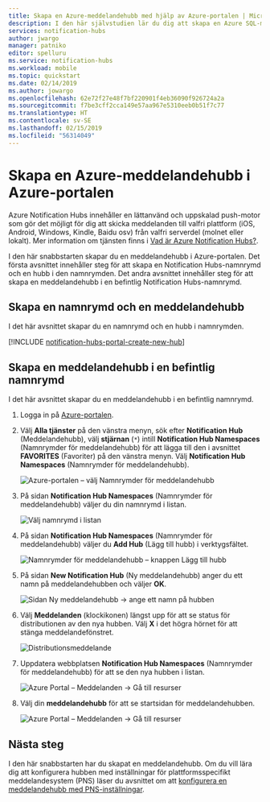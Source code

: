 ```yaml
---
title: Skapa en Azure-meddelandehubb med hjälp av Azure-portalen | Microsoft Docs
description: I den här självstudien lär du dig att skapa en Azure SQL-meddelandehubb med hjälp av Azure-portalen.
services: notification-hubs
author: jwargo
manager: patniko
editor: spelluru
ms.service: notification-hubs
ms.workload: mobile
ms.topic: quickstart
ms.date: 02/14/2019
ms.author: jowargo
ms.openlocfilehash: 62e72f27e48f7bf220901f4eb36090f926724a2a
ms.sourcegitcommit: f7be3cff2cca149e57aa967e5310eeb0b51f7c77
ms.translationtype: HT
ms.contentlocale: sv-SE
ms.lasthandoff: 02/15/2019
ms.locfileid: "56314049"
---
```

# <a name="create-an-azure-notification-hub-in-the-azure-portal"></a>Skapa en Azure-meddelandehubb i Azure-portalen 
Azure Notification Hubs innehåller en lättanvänd och uppskalad push-motor som gör det möjligt för dig att skicka meddelanden till valfri plattform (iOS, Android, Windows, Kindle, Baidu osv) från valfri serverdel (molnet eller lokalt). Mer information om tjänsten finns i [Vad är Azure Notification Hubs?](notification-hubs-push-notification-overview.md).

I den här snabbstarten skapar du en meddelandehubb i Azure-portalen. Det första avsnittet innehåller steg för att skapa en Notification Hubs-namnrymd och en hubb i den namnrymden. Det andra avsnittet innehåller steg för att skapa en meddelandehubb i en befintlig Notification Hubs-namnrymd. 

## <a name="create-a-namespace-and-a-notification-hub"></a>Skapa en namnrymd och en meddelandehubb
I det här avsnittet skapar du en namnrymd och en hubb i namnrymden. 

[!INCLUDE [notification-hubs-portal-create-new-hub](../../includes/notification-hubs-portal-create-new-hub.md)]

## <a name="create-a-notification-hub-in-an-existing-namespace"></a>Skapa en meddelandehubb i en befintlig namnrymd
I det här avsnittet skapar du en meddelandehubb i en befintlig namnrymd. 

1. Logga in på [Azure-portalen](https://portal.azure.com).
2. Välj **Alla tjänster** på den vänstra menyn, sök efter **Notification Hub** (Meddelandehubb), välj **stjärnan** (`*`) intill **Notification Hub Namespaces** (Namnrymder för meddelandehubb) för att lägga till den i avsnittet **FAVORITES** (Favoriter) på den vänstra menyn. Välj **Notification Hub Namespaces** (Namnrymder för meddelandehubb). 

      ![Azure-portalen – välj Namnrymder för meddelandehubb](./media/create-notification-hub-portal/select-notification-hub-namespaces-all-services.png)
3. På sidan **Notification Hub Namespaces** (Namnrymder för meddelandehubb) väljer du din namnrymd i listan. 

      ![Välj namnrymd i listan](./media/create-notification-hub-portal/select-namespace.png)
1. På sidan **Notification Hub Namespaces** (Namnrymder för meddelandehubb) väljer du **Add Hub** (Lägg till hubb) i verktygsfältet. 

      ![Namnrymder för meddelandehubb – knappen Lägg till hubb](./media/create-notification-hub-portal/add-hub-button.png)
4. På sidan **New Notification Hub** (Ny meddelandehubb) anger du ett namn på meddelandehubben och väljer **OK**.

      ![Sidan Ny meddelandehubb -> ange ett namn på hubben](./media/create-notification-hub-portal/new-notification-hub-page.png)
4. Välj **Meddelanden** (klockikonen) längst upp för att se status för distributionen av den nya hubben. Välj **X** i det högra hörnet för att stänga meddelandefönstret. 

      ![Distributionsmeddelande](./media/create-notification-hub-portal/deployment-notification.png)
5. Uppdatera webbplatsen **Notification Hub Namespaces** (Namnrymder för meddelandehubb) för att se den nya hubben i listan. 

      ![Azure Portal – Meddelanden -> Gå till resurser](./media/create-notification-hub-portal/new-hub-in-list.png)
6. Välj din **meddelandehubb** för att se startsidan för meddelandehubben. 

      ![Azure Portal – Meddelanden -> Gå till resurser](./media/create-notification-hub-portal/hub-home-page.png)

## <a name="next-steps"></a>Nästa steg
I den här snabbstarten har du skapat en meddelandehubb. Om du vill lära dig att konfigurera hubben med inställningar för plattformsspecifikt meddelandesystem (PNS) läser du avsnittet om att [konfigurera en meddelandehubb med PNS-inställningar](configure-notification-hub-portal-pns-settings.md). 